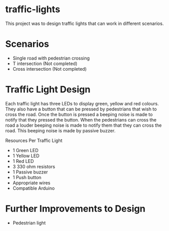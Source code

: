# traffic-lights
This project was to design traffic lights that can work in different scenarios. 

# Scenarios
- Single road with pedestrian crossing
- T intersection (Not completed)
- Cross intersection (Not completed)

# Traffic Light Design
Each traffic light has three LEDs to display green, yellow and red colours. They also have a button that can be pressed by pedestrians that wish to cross the road. Once the button is pressed a beeping noise is made to notify that they pressed the button. When the pedestrians can cross the road a louder beeping noise is made to notify them that they can cross the road. This beeping noise is made by passive buzzer.

Resources Per Traffic Light
- 1 Green LED
- 1 Yellow LED
- 1 Red LED
- 3 330 ohm resistors
- 1 Passive buzzer
- 1 Push button
- Appropriate wires
- Compatible Arduino

# Further Improvements to Design
- Pedestrian light
  
